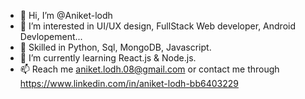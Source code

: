 - 👋 Hi, I’m @Aniket-lodh
- 👀 I’m interested in UI/UX design, FullStack Web developer, Android Devlopement...
- 💞 Skilled in Python, Sql, MongoDB, Javascript.
- 🌱 I’m currently learning React.js & Node.js.
- 📫 Reach me aniket.lodh.08@gmail.com or contact me through https://www.linkedin.com/in/aniket-lodh-bb6403229

<!---
Aniket-lodh/Aniket-lodh is a ✨ special ✨ repository because its `README.md` (this file) appears on your GitHub profile.
You can click the Preview link to take a look at your changes.
--->
